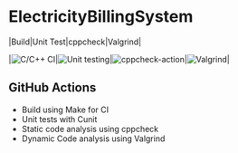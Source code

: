 # ElectricityBillingSystem


|Build|Unit Test|cppcheck|Valgrind|

|![C/C++ CI](https://github.com/stepin104345/ElectricityBillingSystem/workflows/C/C++%20CI/badge.svg)|![Unit testing](https://github.com/stepin104345/ElectricityBillingSystem/workflows/Unit%20testing/badge.svg)|![cppcheck-action](https://github.com/stepin104345/ElectricityBillingSystem/workflows/cppcheck-action/badge.svg)|![Valgrind](https://github.com/stepin104345/ElectricityBillingSystem/workflows/Valgrind/badge.svg)|

## GitHub Actions
* Build using Make for CI
* Unit tests with Cunit
* Static code analysis using cppcheck
* Dynamic Code analysis using Valgrind
